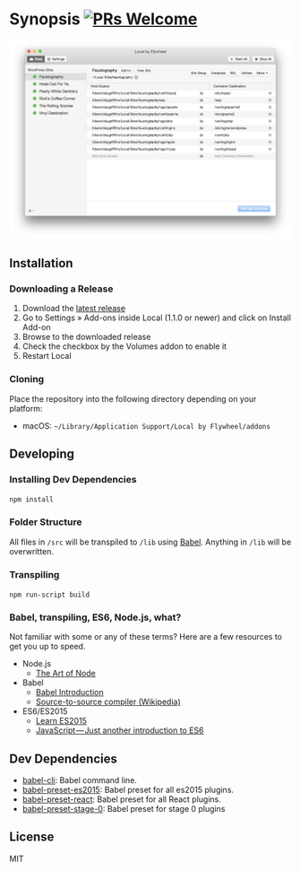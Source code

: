 # Synopsis [![PRs Welcome](https://img.shields.io/badge/PRs-welcome-brightgreen.svg)](https://github.com/getflywheel/local-addon-volumes/pulls/)

![Local Addon: Volumes Screenshot](/screenshot.png?raw=true)

## Installation

### Downloading a Release

1. Download the [latest release](https://github.com/getflywheel/local-addon-volumes/releases)
2. Go to Settings » Add-ons inside Local (1.1.0 or newer) and click on Install Add-on
3. Browse to the downloaded release
4. Check the checkbox by the Volumes addon to enable it
5. Restart Local

### Cloning

Place the repository into the following directory depending on your platform:

- macOS: `~/Library/Application Support/Local by Flywheel/addons`

## Developing

### Installing Dev Dependencies
`npm install`

### Folder Structure
All files in `/src` will be transpiled to `/lib` using [Babel](https://github.com/babel/babel/). Anything in `/lib` will be overwritten.

### Transpiling
`npm run-script build`

### Babel, transpiling, ES6, Node.js, what?
Not familiar with some or any of these terms? Here are a few resources to get you up to speed.

- Node.js
  - [The Art of Node](https://github.com/maxogden/art-of-node#the-art-of-node)
- Babel
  - [Babel Introduction](https://github.com/thejameskyle/babel-handbook/blob/master/translations/en/user-handbook.md#toc-introduction)
  - [Source-to-source compiler (Wikipedia)](https://en.wikipedia.org/wiki/Source-to-source_compiler)
- ES6/ES2015
  - [Learn ES2015](https://babeljs.io/docs/learn-es2015/)
  - [JavaScript — Just another introduction to ES6](https://medium.com/sons-of-javascript/javascript-an-introduction-to-es6-1819d0d89a0f#.a11ayxe2p)

## Dev Dependencies

- [babel-cli](https://github.com/babel/babel/tree/master/packages): Babel command line.
- [babel-preset-es2015](https://github.com/babel/babel/tree/master/packages): Babel preset for all es2015 plugins.
- [babel-preset-react](https://github.com/babel/babel/tree/master/packages): Babel preset for all React plugins.
- [babel-preset-stage-0](https://github.com/babel/babel/tree/master/packages): Babel preset for stage 0 plugins


## License

MIT
